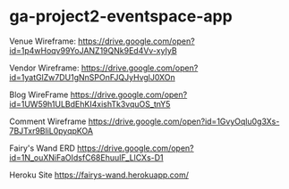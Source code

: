 # ga-project2-eventspace-app

Venue Wireframe:
https://drive.google.com/open?id=1p4wHoqv99YoJANZ19QNk9Ed4Vv-xyIyB

Vendor Wireframe:
https://drive.google.com/open?id=1yatGlZw7DU1gNnSPOnFJQJyHvglJ0XOn

Blog WireFrame
https://drive.google.com/open?id=1UW59h1ULBdEhKI4xishTk3vquOS_tnY5


Comment Wireframe
https://drive.google.com/open?id=1GvyOqlu0g3Xs-7BJTxr9BliL0pyqpKOA


Fairy's Wand ERD
https://drive.google.com/open?id=1N_ouXNiFaOIdsfC68EhuuIF_LlCXs-D1

Heroku Site
https://fairys-wand.herokuapp.com/
